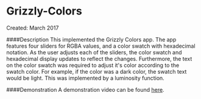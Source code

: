 # Grizzly-Colors
Created: March 2017

####Description
This implemented the Grizzly Colors app. The app features four sliders for 
RGBA values, and a color swatch with hexadecimal notation. As the user adjusts
each of the sliders, the color swatch and hexadecimal display updates to reflect
the changes. Furthermore, the text on the color swatch was required to 
adjust it's color according to the swatch color. For example, if the color
was a dark color, the swatch text would be light. This was implemented by 
a luminosity function.

####Demonstration
A demonstration video can be found [here](https://www.youtube.com/watch?v=4UowvU98tO0).
